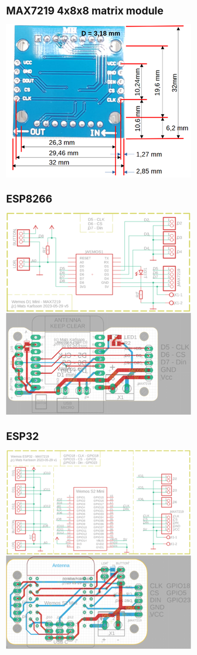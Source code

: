 # MAX7219 4x8x8 matrix module

<img src="MAX7219_Mechanical.png" width="600"/>

# ESP8266 

<img src="Schema_ESP8266.png" width="600"/>

<img src="PCB_ESP8266.png" width="600"/>

# ESP32

<img src="Schema_ESP32.png" width="600"/>

<img src="PCB_ESP32.png" width="600"/>
